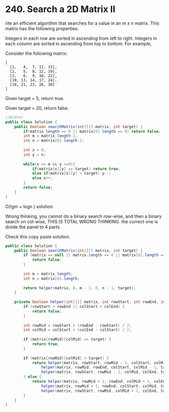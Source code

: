 # 240. Search a 2D Matrix II

rite an efficient algorithm that searches for a value in an m x n matrix. This matrix has the following properties:

Integers in each row are sorted in ascending from left to right.
Integers in each column are sorted in ascending from top to bottom.
For example,

Consider the following matrix:

```
[
  [1,   4,  7, 11, 15],
  [2,   5,  8, 12, 19],
  [3,   6,  9, 16, 22],
  [10, 13, 14, 17, 24],
  [18, 21, 23, 26, 30]
]
```

Given target = 5, return true.

Given target = 20, return false.

```java
//O(m+n)
public class Solution {
    public boolean searchMatrix(int[][] matrix, int target) {
        if(matrix.length == 0 || matrix[0].length == 0) return false;
        int m = matrix.length-1;
        int n = matrix[0].length-1;
        
        int x = 0;
        int y = n;
        
        while(x <= m && y >=0){
            if(matrix[x][y] == target) return true;
            else if(matrix[x][y] > target) y--;
            else x++;
        }
        return false;
    }
}
```


O(lgm + logn ) solution

Wrong thinking, you cannot do a binary search row-wise, and then a binary search on col-wise, THIS IS TOTAL WRONG THINKING.
the correct one is divide the panel to 4 parts

Check this copy paste solution.

```java
public class Solution {
    public boolean searchMatrix(int[][] matrix, int target) {
        if (matrix == null || matrix.length == 0 || matrix[0].length == 0) {
            return false;
        }
         
        int m = matrix.length;
        int n = matrix[0].length;
         
        return helper(matrix, 0, m - 1, 0, n - 1, target);
    }
     
    private boolean helper(int[][] matrix, int rowStart, int rowEnd, int colStart, int colEnd, int target) {
        if (rowStart > rowEnd || colStart > colEnd) {
            return false;
        }
         
        int rowMid = rowStart + (rowEnd - rowStart) / 2;
        int colMid = colStart + (colEnd - colStart) / 2;
         
        if (matrix[rowMid][colMid] == target) {
            return true;
        }
         
        if (matrix[rowMid][colMid] > target) {
            return helper(matrix, rowStart, rowMid - 1, colStart, colMid - 1, target) ||
                helper(matrix, rowMid, rowEnd, colStart, colMid - 1, target) ||
                helper(matrix, rowStart, rowMid - 1, colMid, colEnd, target);
        } else {
            return helper(matrix, rowMid + 1, rowEnd, colMid + 1, colEnd, target) ||
                helper(matrix, rowMid + 1, rowEnd, colStart, colMid, target) ||
                helper(matrix, rowStart, rowMid, colMid + 1, colEnd, target);
        }
    }
}
```

